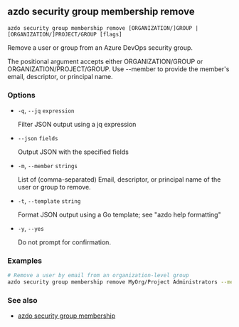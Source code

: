 ## azdo security group membership remove
```
azdo security group membership remove [ORGANIZATION/]GROUP | [ORGANIZATION/]PROJECT/GROUP [flags]
```
Remove a user or group from an Azure DevOps security group.

The positional argument accepts either ORGANIZATION/GROUP or ORGANIZATION/PROJECT/GROUP.
Use --member to provide the member's email, descriptor, or principal name.

### Options


* `-q`, `--jq` `expression`

	Filter JSON output using a jq expression

* `--json` `fields`

	Output JSON with the specified fields

* `-m`, `--member` `strings`

	List of (comma-separated) Email, descriptor, or principal name of the user or group to remove.

* `-t`, `--template` `string`

	Format JSON output using a Go template; see &#34;azdo help formatting&#34;

* `-y`, `--yes`

	Do not prompt for confirmation.


### Examples

```bash
# Remove a user by email from an organization-level group
azdo security group membership remove MyOrg/Project Administrators --member user@example.com
```

### See also

* [azdo security group membership](./azdo_security_group_membership.md)
